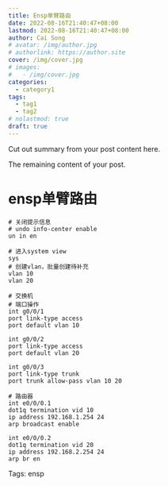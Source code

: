 ```yaml
---
title: Ensp单臂路由
date: 2022-08-16T21:40:47+08:00
lastmod: 2022-08-16T21:40:47+08:00
author: Cai Song
# avatar: /img/author.jpg
# authorlink: https://author.site
cover: /img/cover.jpg
# images:
#   - /img/cover.jpg
categories:
  - category1
tags:
  - tag1
  - tag2
# nolastmod: true
draft: true
---
```


Cut out summary from your post content here.

<!--more-->

The remaining content of your post.
# ensp单臂路由
```shell
# 关闭提示信息
# undo info-center enable
un in en

# 进入system view
sys
# 创建vlan，批量创建待补充
vlan 10
vlan 20

# 交换机
# 端口操作
int g0/0/1
port link-type access
port default vlan 10

int g0/0/2
port link-type access
port default vlan 20

int g0/0/3
port link-type trunk
port trunk allow-pass vlan 10 20

# 路由器
int e0/0/0.1
dot1q termination vid 10
ip address 192.168.1.254 24
arp broadcast enable

int e0/0/0.2
dot1q termination vid 20
ip address 192.168.2.254 24
arp br en
```

Tags:
  ensp